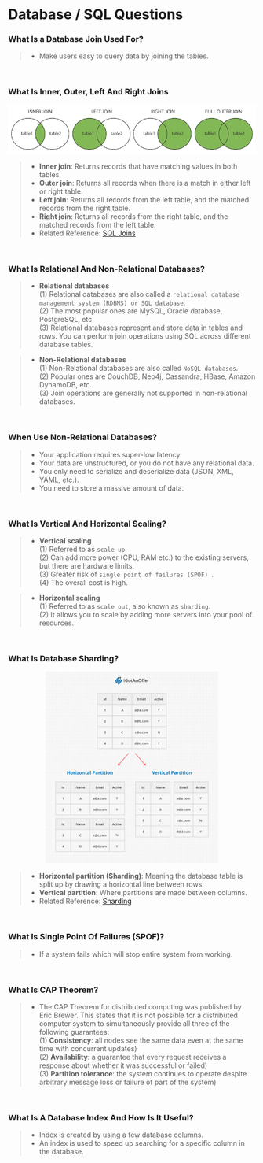 # Database / SQL Questions

### **What Is a Database Join Used For?**
> - Make users easy to query data by joining the tables.

<br/>

### **What Is Inner, Outer, Left And Right Joins**

<p align="center">
<img src="img/table_joins.png" alt="table_joins" title="table_joins">
</p>

> - **Inner join**: Returns records that have matching values in both tables.
> - **Outer join**: Returns all records when there is a match in either left or right table.
> - **Left join**: Returns all records from the left table, and the matched records from the right table.
> - **Right join**: Returns all records from the right table, and the matched records from the left table.
> - Related Reference: [SQL Joins](https://www.w3schools.com/sql/sql_join.asp)
> 
<br/>

### **What Is Relational And Non-Relational Databases?**
> - **Relational databases** <br/>
> (1) Relational databases are also called a `relational database management system (RDBMS) or SQL database`.  <br/>
> (2) The most popular ones are MySQL, Oracle database, PostgreSQL, etc.  <br/>
> (3) Relational databases represent and store data in tables and rows. You can perform join operations using SQL across different database tables.

> - **Non-Relational databases** <br/>
> (1) Non-Relational databases are also called `NoSQL databases`. <br/>
> (2) Popular ones are CouchDB, Neo4j, Cassandra, HBase, Amazon DynamoDB, etc. <br/>
> (3) Join operations are generally not supported in non-relational databases.

<br/>

### **When Use Non-Relational Databases?**
> - Your application requires super-low latency.
> - Your data are unstructured, or you do not have any relational data.
> - You only need to serialize and deserialize data (JSON, XML, YAML, etc.).
> - You need to store a massive amount of data.

<br/>


### **What Is Vertical And Horizontal Scaling?**
> - **Vertical scaling** <br/>
> (1) Referred to as `scale up`.  <br/>
> (2) Can add more power (CPU, RAM etc.) to the existing servers, but there are hardware limits. <br/>
> (3) Greater risk of `single point of failures (SPOF) `. <br/>
> (4) The overall cost is high.

> - **Horizontal scaling** <br/>
> (1) Referred to as `scale out`, also known as `sharding`.  <br/>
> (2) It allows you to scale by adding more servers into your pool of resources.  <br/>
 
<br/>


### **What Is Database Sharding?**

<p align="center">
<img src="img/table_sharding.jpg" alt="table_sharding" title="table_sharding" width="70%">
</p>

> - **Horizontal partition (Sharding)**: Meaning the database table is split up by drawing a horizontal line between rows.
> - **Vertical partition**: Where partitions are made between columns.
> - Related Reference: [Sharding](https://igotanoffer.com/blogs/tech/sharding-system-design-interview)

<br/>

### **What Is Single Point Of Failures (SPOF)?**
> - If a system fails which will stop entire system from working.

<br/>

### **What Is CAP Theorem?**

> - The CAP Theorem for distributed computing was published by Eric Brewer. This states that it is not possible for a distributed computer system to simultaneously provide all three of the following guarantees:  <br/>   (1) **Consistency**: all nodes see the same data even at the same time with concurrent updates)  <br/>
(2) **Availability**: a guarantee that every request receives a response about whether it was successful or failed)  <br/>
(3) **Partition tolerance**: the system continues to operate despite arbitrary message loss or failure of part of the system)

<br/>

### **What Is A Database Index And How Is It Useful?**
> - Index is created by using a few database columns.
> - An index is used to speed up searching for a specific column in the database.

<br/>

